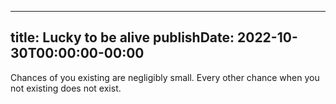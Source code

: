 
---
title: Lucky to be alive
publishDate: 2022-10-30T00:00:00-00:00
---

 Chances of you existing are negligibly small. Every other chance when you not existing does not exist.

